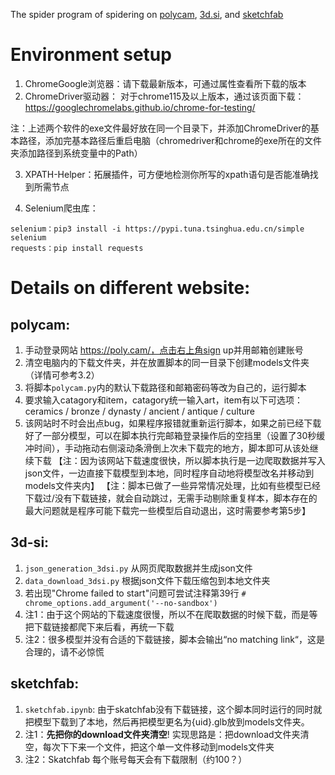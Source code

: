The spider program of spidering on [polycam](https://poly.cam), [3d.si](https://3d.si.edu), and [sketchfab](https://sketchfab.com)

# Environment setup
1. ChromeGoogle浏览器：请下载最新版本，可通过属性查看所下载的版本
2. ChromeDriver驱动器：
对于chrome115及以上版本，通过该页面下载：https://googlechromelabs.github.io/chrome-for-testing/

注：上述两个软件的exe文件最好放在同一个目录下，并添加ChromeDriver的基本路径，添加完基本路径后重启电脑（chromedriver和chrome的exe所在的文件夹添加路径到系统变量中的Path）

3. XPATH-Helper：拓展插件，可方便地检测你所写的xpath语句是否能准确找到所需节点

4. Selenium爬虫库：
```shell
selenium：pip3 install -i https://pypi.tuna.tsinghua.edu.cn/simple selenium
requests：pip install requests
```

# Details on different website:
## polycam:
1. 手动登录网站 https://poly.cam/，点击右上角sign up并用邮箱创建账号
2. 清空电脑内的下载文件夹，并在放置脚本的同一目录下创建models文件夹（详情可参考3.2）
3. 将脚本`polycam.py`内的默认下载路径和邮箱密码等改为自己的，运行脚本
4. 要求输入catagory和item，catagory统一输入art，item有以下可选项：ceramics / bronze / dynasty / ancient / antique / culture
5. 该网站时不时会出点bug，如果程序报错就重新运行脚本，如果之前已经下载好了一部分模型，可以在脚本执行完邮箱登录操作后的空挡里（设置了30秒缓冲时间），手动拖动右侧滚动条滑倒上次未下载完的地方，脚本即可从该处继续下载
【注：因为该网站下载速度很快，所以脚本执行是一边爬取数据并写入json文件，一边直接下载模型到本地，同时程序自动地将模型改名并移动到models文件夹内】
【注：脚本已做了一些异常情况处理，比如有些模型已经下载过/没有下载链接，就会自动跳过，无需手动剔除重复样本，脚本存在的最大问题就是程序可能下载完一些模型后自动退出，这时需要参考第5步】

## 3d-si:
1. `json_generation_3dsi.py` 从网页爬取数据并生成json文件
2. `data_download_3dsi.py` 根据json文件下载压缩包到本地文件夹
3. 若出现"Chrome failed to start"问题可尝试注释第39行
`# chrome_options.add_argument('--no-sandbox')`
4. 注1：由于这个网站的下载速度很慢，所以不在爬取数据的时候下载，而是等把下载链接都爬下来后看，再统一下载
5. 注2：很多模型并没有合适的下载链接，脚本会输出“no matching link“，这是合理的，请不必惊慌

## sketchfab:
1. `sketchfab.ipynb`: 由于skatchfab没有下载链接，这个脚本同时运行的同时就把模型下载到了本地，然后再把模型更名为{uid}.glb放到models文件夹。
1. 注1：**先把你的download文件夹清空**! 实现思路是：把download文件夹清空，每次下下来一个文件，把这个单一文件移动到models文件夹
2. 注2：Skatchfab 每个账号每天会有下载限制（约100？）
